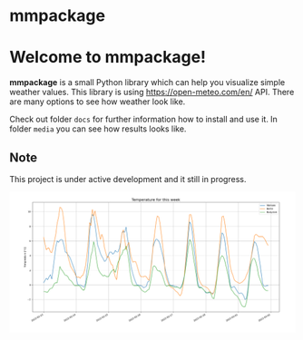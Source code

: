 # mmpackage
Welcome to mmpackage!
===================================

**mmpackage** is a small Python library which can help you visualize simple weather values.
This library is using https://open-meteo.com/en/ API.
There are many options to see how weather look like.

Check out folder ``docs``  for further information how to install and use it.
In folder ``media`` you can see how results looks like.

Note
----------

   This project is under active development and it still in progress.
   
   
![](https://raw.githubusercontent.com/MaciekEO/mmpackage/main/media/Graph.png)
